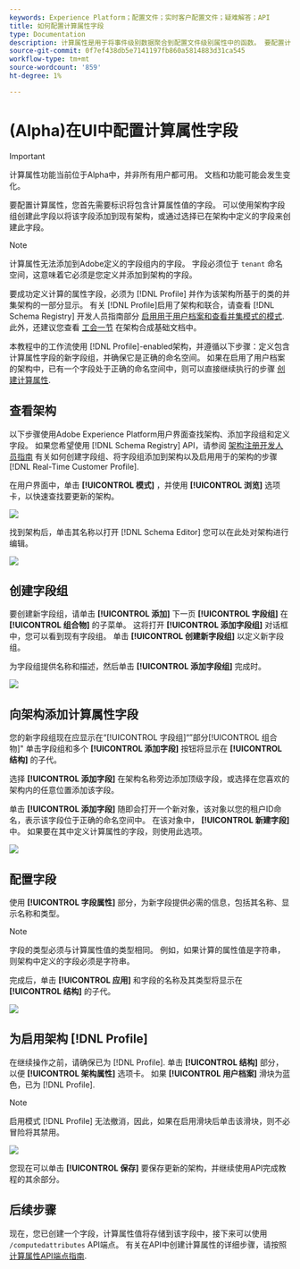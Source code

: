 ```yaml
---
keywords: Experience Platform；配置文件；实时客户配置文件；疑难解答；API
title: 如何配置计算属性字段
type: Documentation
description: 计算属性是用于将事件级别数据聚合到配置文件级别属性中的函数。 要配置计算属性，您首先需要标识将包含计算属性值的字段。 可以使用架构字段组创建此字段以将该字段添加到现有架构，或通过选择已在架构中定义的字段来创建此字段。
source-git-commit: 0f7ef438db5e7141197fb860a5814883d31ca545
workflow-type: tm+mt
source-wordcount: '859'
ht-degree: 1%

---
```



# (Alpha)在UI中配置计算属性字段

>[!IMPORTANT]
>
>计算属性功能当前位于Alpha中，并非所有用户都可用。 文档和功能可能会发生变化。

要配置计算属性，您首先需要标识将包含计算属性值的字段。 可以使用架构字段组创建此字段以将该字段添加到现有架构，或通过选择已在架构中定义的字段来创建此字段。

>[!NOTE]
>
>计算属性无法添加到Adobe定义的字段组内的字段。 字段必须位于 `tenant` 命名空间，这意味着它必须是您定义并添加到架构的字段。

要成功定义计算的属性字段，必须为 [!DNL Profile] 并作为该架构所基于的类的并集架构的一部分显示。 有关 [!DNL Profile]启用了架构和联合，请查看 [!DNL Schema Registry] 开发人员指南部分 [启用用于用户档案和查看并集模式的模式](../../xdm/api/getting-started.md). 此外，还建议您查看 [工会一节](../../xdm/schema/composition.md) 在架构合成基础文档中。

本教程中的工作流使用 [!DNL Profile]-enabled架构，并遵循以下步骤：定义包含计算属性字段的新字段组，并确保它是正确的命名空间。 如果在启用了用户档案的架构中，已有一个字段处于正确的命名空间中，则可以直接继续执行的步骤 [创建计算属性](#create-a-computed-attribute).

## 查看架构

以下步骤使用Adobe Experience Platform用户界面查找架构、添加字段组和定义字段。 如果您希望使用 [!DNL Schema Registry] API，请参阅 [架构注册开发人员指南](../../xdm/api/getting-started.md) 有关如何创建字段组、将字段组添加到架构以及启用用于的架构的步骤 [!DNL Real-Time Customer Profile].

在用户界面中，单击 **[!UICONTROL 模式]** ，并使用 **[!UICONTROL 浏览]** 选项卡，以快速查找要更新的架构。

![](../images/computed-attributes/Schemas-Browse.png)

找到架构后，单击其名称以打开 [!DNL Schema Editor] 您可以在此处对架构进行编辑。

![](../images/computed-attributes/Schema-Editor.png)

## 创建字段组

要创建新字段组，请单击 **[!UICONTROL 添加]** 下一页 **[!UICONTROL 字段组]** 在 **[!UICONTROL 组合物]** 的子菜单。 这将打开 **[!UICONTROL 添加字段组]** 对话框中，您可以看到现有字段组。 单击 **[!UICONTROL 创建新字段组]** 以定义新字段组。

为字段组提供名称和描述，然后单击 **[!UICONTROL 添加字段组]** 完成时。

![](../images/computed-attributes/Add-field-group.png)

## 向架构添加计算属性字段

您的新字段组现在应显示在“[!UICONTROL 字段组]“”部分[!UICONTROL 组合物]&quot; 单击字段组和多个 **[!UICONTROL 添加字段]** 按钮将显示在 **[!UICONTROL 结构]** 的子代。

选择 **[!UICONTROL 添加字段]** 在架构名称旁边添加顶级字段，或选择在您喜欢的架构内的任意位置添加该字段。

单击 **[!UICONTROL 添加字段]** 随即会打开一个新对象，该对象以您的租户ID命名，表示该字段位于正确的命名空间中。 在该对象中， **[!UICONTROL 新建字段]** 中。 如果要在其中定义计算属性的字段，则使用此选项。

![](../images/computed-attributes/New-field.png)

## 配置字段

使用 **[!UICONTROL 字段属性]** 部分，为新字段提供必需的信息，包括其名称、显示名称和类型。

>[!NOTE]
>
>字段的类型必须与计算属性值的类型相同。 例如，如果计算的属性值是字符串，则架构中定义的字段必须是字符串。

完成后，单击 **[!UICONTROL 应用]** 和字段的名称及其类型将显示在 **[!UICONTROL 结构]** 的子代。

![](../images/computed-attributes/Apply.png)

## 为启用架构 [!DNL Profile]

在继续操作之前，请确保已为 [!DNL Profile]. 单击 **[!UICONTROL 结构]** 部分，以便 **[!UICONTROL 架构属性]** 选项卡。 如果 **[!UICONTROL 用户档案]** 滑块为蓝色，已为 [!DNL Profile].

>[!NOTE]
>
>启用模式 [!DNL Profile] 无法撤消，因此，如果在启用滑块后单击该滑块，则不必冒险将其禁用。

![](../images/computed-attributes/Profile.png)

您现在可以单击 **[!UICONTROL 保存]** 要保存更新的架构，并继续使用API完成教程的其余部分。

## 后续步骤

现在，您已创建一个字段，计算属性值将存储到该字段中，接下来可以使用 `/computedattributes` API端点。 有关在API中创建计算属性的详细步骤，请按照 [计算属性API端点指南](ca-api.md).